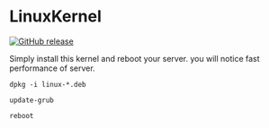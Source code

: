 # LinuxKernel
[![GitHub release](https://img.shields.io/github/release/Naereen/StrapDown.js.svg)](https://github.com/SanjaySRocks/LinuxKernel/releases/)

Simply install this kernel and reboot your server. you will notice fast performance of server.

`dpkg -i linux-*.deb`

`update-grub`

`reboot`
